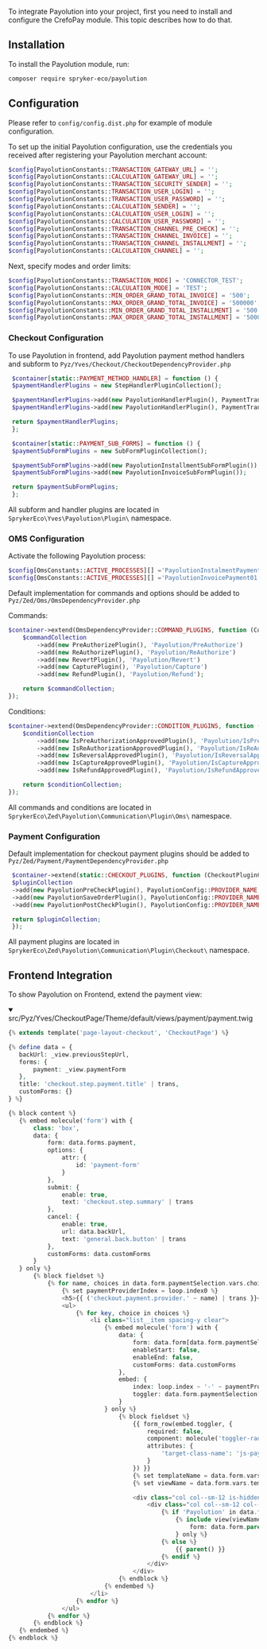 To integrate Payolution into your project, first you need to install and configure the CrefoPay module. This topic describes how to do that.

## Installation
To install the Payolution module, run:
```Bash
composer require spryker-eco/payolution
```
## Configuration
Please refer to `config/config.dist.php` for example of module configuration.

To set up the initial Payolution configuration, use the credentials you received after registering your Payolution merchant account:
```php
$config[PayolutionConstants::TRANSACTION_GATEWAY_URL] = '';
$config[PayolutionConstants::CALCULATION_GATEWAY_URL] = '';
$config[PayolutionConstants::TRANSACTION_SECURITY_SENDER] = '';
$config[PayolutionConstants::TRANSACTION_USER_LOGIN] = '';
$config[PayolutionConstants::TRANSACTION_USER_PASSWORD] = '';
$config[PayolutionConstants::CALCULATION_SENDER] = '';
$config[PayolutionConstants::CALCULATION_USER_LOGIN] = '';
$config[PayolutionConstants::CALCULATION_USER_PASSWORD] = '';
$config[PayolutionConstants::TRANSACTION_CHANNEL_PRE_CHECK] = '';
$config[PayolutionConstants::TRANSACTION_CHANNEL_INVOICE] = '';
$config[PayolutionConstants::TRANSACTION_CHANNEL_INSTALLMENT] = '';
$config[PayolutionConstants::CALCULATION_CHANNEL] = '';
```

Next, specify modes and order limits:
```php
$config[PayolutionConstants::TRANSACTION_MODE] = 'CONNECTOR_TEST';
$config[PayolutionConstants::CALCULATION_MODE] = 'TEST';
$config[PayolutionConstants::MIN_ORDER_GRAND_TOTAL_INVOICE] = '500';
$config[PayolutionConstants::MAX_ORDER_GRAND_TOTAL_INVOICE] = '500000';
$config[PayolutionConstants::MIN_ORDER_GRAND_TOTAL_INSTALLMENT] = '500';
$config[PayolutionConstants::MAX_ORDER_GRAND_TOTAL_INSTALLMENT] = '500000';
 ```

### Checkout Configuration

To use Payolution in frontend, add Payolution payment method handlers and subform to `Pyz/Yves/Checkout/CheckoutDependencyProvider.php`
```php
 $container[static::PAYMENT_METHOD_HANDLER] = function () {
 $paymentHandlerPlugins = new StepHandlerPluginCollection();

 $paymentHandlerPlugins->add(new PayolutionHandlerPlugin(), PaymentTransfer::PAYOLUTION_INVOICE);
 $paymentHandlerPlugins->add(new PayolutionHandlerPlugin(), PaymentTransfer::PAYOLUTION_INSTALLMENT);

 return $paymentHandlerPlugins;
 };

 $container[static::PAYMENT_SUB_FORMS] = function () {
 $paymentSubFormPlugins = new SubFormPluginCollection();

 $paymentSubFormPlugins->add(new PayolutionInstallmentSubFormPlugin());
 $paymentSubFormPlugins->add(new PayolutionInvoiceSubFormPlugin());

 return $paymentSubFormPlugins;
 };
 ```

All subform and handler plugins are located in `SprykerEco\Yves\Payolution\Plugin\` namespace.

### OMS Configuration

Activate the following Payolution process:
```php
$config[OmsConstants::ACTIVE_PROCESSES][] ='PayolutionInstalmentPayment01',
$config[OmsConstants::ACTIVE_PROCESSES][] ='PayolutionInvoicePayment01',

 ```

Default implementation for commands and options should be added to `Pyz/Zed/Oms/OmsDependencyProvider.php`

Commands:
```php
$container->extend(OmsDependencyProvider::COMMAND_PLUGINS, function (CommandCollectionInterface $commandCollection) {
    $commandCollection
        ->add(new PreAuthorizePlugin(), 'Payolution/PreAuthorize')
        ->add(new ReAuthorizePlugin(), 'Payolution/ReAuthorize')
        ->add(new RevertPlugin(), 'Payolution/Revert')
        ->add(new CapturePlugin(), 'Payolution/Capture')
        ->add(new RefundPlugin(), 'Payolution/Refund');

    return $commandCollection;
});
```
Conditions:
```php
$container->extend(OmsDependencyProvider::CONDITION_PLUGINS, function (ConditionCollectionInterface $conditionCollection) {
    $conditionCollection
        ->add(new IsPreAuthorizationApprovedPlugin(), 'Payolution/IsPreAuthorizationApproved')
        ->add(new IsReAuthorizationApprovedPlugin(), 'Payolution/IsReAuthorizationApproved')
        ->add(new IsReversalApprovedPlugin(), 'Payolution/IsReversalApproved')
        ->add(new IsCaptureApprovedPlugin(), 'Payolution/IsCaptureApproved')
        ->add(new IsRefundApprovedPlugin(), 'Payolution/IsRefundApproved');

    return $conditionCollection;
});
```

All commands and conditions are located in `SprykerEco\Zed\Payolution\Communication\Plugin\Oms\` namespace.

### Payment Configuration

Default implementation for checkout payment plugins should be added to `Pyz/Zed/Payment/PaymentDependencyProvider.php`
```php
 $container->extend(static::CHECKOUT_PLUGINS, function (CheckoutPluginCollection $pluginCollection) {
 $pluginCollection
 ->add(new PayolutionPreCheckPlugin(), PayolutionConfig::PROVIDER_NAME, static::CHECKOUT_PRE_CHECK_PLUGINS)
 ->add(new PayolutionSaveOrderPlugin(), PayolutionConfig::PROVIDER_NAME, static::CHECKOUT_ORDER_SAVER_PLUGINS)
 ->add(new PayolutionPostCheckPlugin(), PayolutionConfig::PROVIDER_NAME, static::CHECKOUT_POST_SAVE_PLUGINS);

 return $pluginCollection;
 });
 ```

All payment plugins are located in `SprykerEco\Zed\Payolution\Communication\Plugin\Checkout\` namespace.

## Frontend Integration
To show Payolution on Frontend, extend the payment view:
<details open>
<summary>src/Pyz/Yves/CheckoutPage/Theme/default/views/payment/payment.twig</summary>

 ```php
 {% extends template('page-layout-checkout', 'CheckoutPage') %}

{% define data = {
    backUrl: _view.previousStepUrl,
    forms: {
        payment: _view.paymentForm
    },
    title: 'checkout.step.payment.title' | trans,
    customForms: {}
} %}

{% block content %}
    {% embed molecule('form') with {
        class: 'box',
        data: {
            form: data.forms.payment,
            options: {
                attr: {
                    id: 'payment-form'
                }
            },
            submit: {
                enable: true,
                text: 'checkout.step.summary' | trans
            },
            cancel: {
                enable: true,
                url: data.backUrl,
                text: 'general.back.button' | trans
            },
            customForms: data.customForms
        }
    } only %}
        {% block fieldset %}
            {% for name, choices in data.form.paymentSelection.vars.choices %}
                {% set paymentProviderIndex = loop.index0 %}
                <h5>{{ ('checkout.payment.provider.' ~ name) | trans }}</h5>
                <ul>
                    {% for key, choice in choices %}
                        <li class="list__item spacing-y clear">
                            {% embed molecule('form') with {
                                data: {
                                    form: data.form[data.form.paymentSelection[key].vars.value],
                                    enableStart: false,
                                    enableEnd: false,
                                    customForms: data.customForms
                                },
                                embed: {
                                    index: loop.index ~ '-' ~ paymentProviderIndex,
                                    toggler: data.form.paymentSelection[key]
                                }
                            } only %}
                                {% block fieldset %}
                                    {{ form_row(embed.toggler, {
                                        required: false,
                                        component: molecule('toggler-radio'),
                                        attributes: {
                                            'target-class-name': 'js-payment-method-' ~ embed.index,
                                        }
                                    }) }}
                                    {% set templateName = data.form.vars.template_path | replace('/', '-') %}
                                    {% set viewName = data.form.vars.template_path | split('/') %}

                                    <div class="col col--sm-12 is-hidden js-payment-method-{{embed.index}}">
                                        <div class="col col--sm-12 col--md-6">
                                            {% if 'Payolution' in data.form.vars.template_path %}
                                                {% include view(viewName[1], viewName[0]) with {
                                                    form: data.form.parent
                                                } only %}
                                            {% else %}
                                                {{ parent() }}
                                            {% endif %}
                                        </div>
                                    </div>
                                {% endblock %}
                            {% endembed %}
                        </li>
                    {% endfor %}
                </ul>
            {% endfor %}
        {% endblock %}
    {% endembed %}
{% endblock %}

```
<br>
</details>